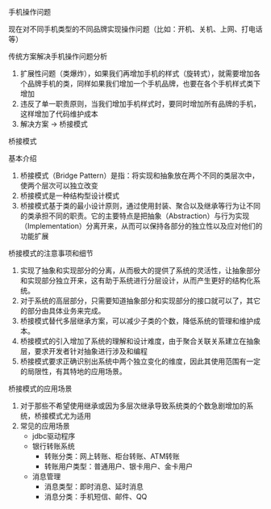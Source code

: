 手机操作问题

现在对不同手机类型的不同品牌实现操作问题（比如：开机、关机、上网、打电话等）



传统方案解决手机操作问题分析

1. 扩展性问题（类爆炸），如果我们再增加手机的样式（旋转式），就需要增加各个品牌手机的类，同样如果我们增加一个手机品牌，也要在各个手机样式类下增加
2. 违反了单一职责原则，当我们增加手机样式时，要同时增加所有品牌的手机，这样增加了代码维护成本
3. 解决方案 -> 桥接模式



桥接模式

基本介绍

1. 桥接模式（Bridge Pattern）是指：将实现和抽象放在两个不同的类层次中，使两个层次可以独立改变
2. 桥接模式是一种结构型设计模式
3. 桥接模式基于类的最小设计原则，通过使用封装、聚合以及继承等行为让不同的类承担不同的职责。它的主要特点是把抽象（Abstraction）与行为实现（Implementation）分离开来，从而可以保持各部分的独立性以及应对他们的功能扩展



桥接模式的注意事项和细节

1. 实现了抽象和实现部分的分离，从而极大的提供了系统的灵活性，让抽象部分和实现部分独立开来，这有助于系统进行分层设计，从而产生更好的结构化系统。
2. 对于系统的高层部分，只需要知道抽象部分和实现部分的接口就可以了，其它的部分由具体业务来完成。
3. 桥接模式替代多层继承方案，可以减少子类的个数，降低系统的管理和维护成本。
4. 桥接模式的引入增加了系统的理解和设计难度，由于聚合关联关系建立在抽象层，要求开发者针对抽象进行涉及和编程
5. 桥接模式要求正确识别出系统中两个独立变化的维度，因此其使用范围有一定的局限性，有其特地的应用场景。



桥接模式的应用场景

1. 对于那些不希望使用继承或因为多层次继承导致系统类的个数急剧增加的系统，桥接模式尤为适用
2. 常见的应用场景
   + jdbc驱动程序
   + 银行转账系统
     + 转账分类：网上转账、柜台转账、ATM转账
     + 转账用户类型：普通用户、银卡用户、金卡用户
   + 消息管理
     + 消息类型：即时消息、延时消息
     + 消息分类：手机短信、邮件、QQ